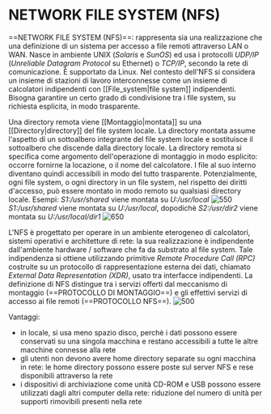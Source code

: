 # NETWORK FILE SYSTEM (NFS)
==NETWORK FILE SYSTEM (NFS)==: rappresenta sia una realizzazione che una definizione di un sistema per accesso a file remoti attraverso LAN o WAN. Nasce in ambiente UNIX (_Solaris_ e _SunOS_) ed usa i protocolli _UDP/IP_ (_Unreliable Datagram Protocol_ su Ethernet) o _TCP/IP_, secondo la rete di comunicazione. È supportato da Linux.
Nel contesto dell'NFS si considera un insieme di stazioni di lavoro interconnesse come un insieme di calcolatori indipendenti con [[File_system|file system]] indipendenti. Bisogna garantire un certo grado di condivisione tra i file system, su richiesta esplicita, in modo trasparente.

Una directory remota viene [[Montaggio|montata]] su una [[Directory|directory]] del file system locale. La directory montata assume l'aspetto di un sottoalbero integrante del file system locale e sostituisce il sottoalbero che discende dalla directory locale.
La directory remota si specifica come argomento dell'operazione di montaggio in modo esplicito: occorre fornirne la locazione, o il nome del calcolatore. I file al suo interno diventano quindi accessibili in modo del tutto trasparente.
Potenzialmente, ogni file system, o ogni directory in un file system, nel rispetto dei diritti d'accesso, può essere montato in modo remoto su qualsiasi directory locale.
Esempi:
	_S1:/usr/shared_ viene montata su _U:/usr/local_
	![550](nfs.png)
	_S1:/usr/shared_ viene montata su _U:/usr/local_, dopodichè _S2:/usr/dir2_ viene montata su _U:/usr/local/dir1_
	![650](nfs2.png)

L'NFS è progettato per operare in un ambiente eterogeneo di calcolatori, sistemi operativi e architetture di rete: la sua realizzazione è indipendente dall'ambiente hardware / software che fa da substrato al file system. Tale indipendenza si ottiene utilizzando primitive _Remote Procedure Call (RPC)_ costruite su un protocollo di rappresentazione esterna dei dati, chiamato _External Data Representation (XDR)_, usato tra interfacce indipendenti.
La definizione di NFS distingue tra i servizi offerti dal meccanismo di montaggio (==PROTOCOLLO DI MONTAGGIO==) e gli effettivi servizi di accesso ai file remoti (==PROTOCOLLO NFS==).
![500](nfs3.png)

Vantaggi:
- in locale, si usa meno spazio disco, perchè i dati possono essere conservati su una singola macchina e restano accessibili a tutte le altre macchine connesse alla rete
- gli utenti non devono avere home directory separate su ogni macchina in rete: le home directory possono essere poste sul server NFS e rese disponibili attraverso la rete
- i dispositivi di archiviazione come unità CD-ROM e USB possono essere utilizzati dagli altri computer della rete: riduzione del numero di unità per supporti rimovibili presenti nella rete